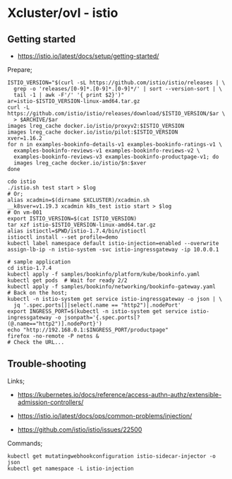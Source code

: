 # Xcluster/ovl - istio

## Getting started

* https://istio.io/latest/docs/setup/getting-started/

Prepare;
```
ISTIO_VERSION="$(curl -sL https://github.com/istio/istio/releases | \
  grep -o 'releases/[0-9]*.[0-9]*.[0-9]*/' | sort --version-sort | \
  tail -1 | awk -F'/' '{ print $2}')"
ar=istio-$ISTIO_VERSION-linux-amd64.tar.gz
curl -L https://github.com/istio/istio/releases/download/$ISTIO_VERSION/$ar \
  > $ARCHIVE/$ar
images lreg_cache docker.io/istio/proxyv2:$ISTIO_VERSION
images lreg_cache docker.io/istio/pilot:$ISTIO_VERSION
xver=1.16.2
for n in examples-bookinfo-details-v1 examples-bookinfo-ratings-v1 \
  examples-bookinfo-reviews-v1 examples-bookinfo-reviews-v2 \
  examples-bookinfo-reviews-v3 examples-bookinfo-productpage-v1; do
  images lreg_cache docker.io/istio/$n:$xver
done
```


```
cdo istio
./istio.sh test start > $log
# Or;
alias xcadmin=$(dirname $XCLUSTER)/xcadmin.sh
__k8sver=v1.19.3 xcadmin k8s_test istio start > $log
# On vm-001
export ISTIO_VERSION=$(cat ISTIO_VERSION)
tar xzf istio-$ISTIO_VERSION-linux-amd64.tar.gz
alias istioctl=$PWD/istio-1.7.4/bin/istioctl
istioctl install --set profile=demo
kubectl label namespace default istio-injection=enabled --overwrite
assign-lb-ip -n istio-system -svc istio-ingressgateway -ip 10.0.0.1

# sample application
cd istio-1.7.4
kubectl apply -f samples/bookinfo/platform/kube/bookinfo.yaml
kubectl get pods  # Wait for ready 2/2
kubectl apply -f samples/bookinfo/networking/bookinfo-gateway.yaml
# Back on the host;
kubectl -n istio-system get service istio-ingressgateway -o json | \
  jq '.spec.ports[]|select(.name == "http2")|.nodePort'
export INGRESS_PORT=$(kubectl -n istio-system get service istio-ingressgateway -o jsonpath='{.spec.ports[?(@.name=="http2")].nodePort}')
echo "http://192.168.0.1:$INGRESS_PORT/productpage"
firefox -no-remote -P netns &
# Check the URL...
```

## Trouble-shooting

Links;

* https://kubernetes.io/docs/reference/access-authn-authz/extensible-admission-controllers/

* https://istio.io/latest/docs/ops/common-problems/injection/

* https://github.com/istio/istio/issues/22500

Commands;
```
kubectl get mutatingwebhookconfiguration istio-sidecar-injector -o json
kubectl get namespace -L istio-injection
```